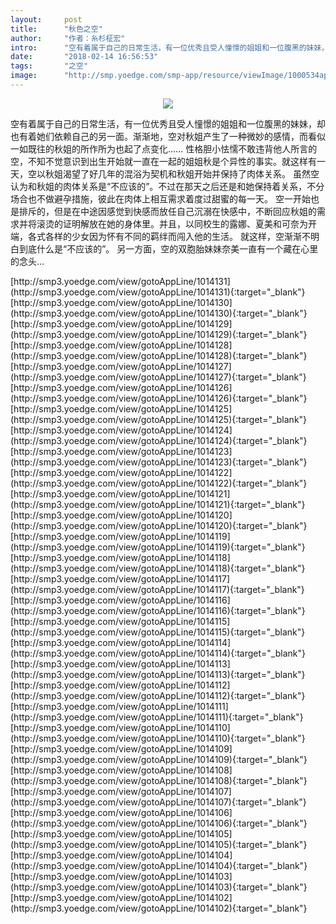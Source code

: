 ```yaml
---
layout:     post
title:      "秋色之空"
author:     "作者：糸杉柾宏"
intro:      "空有着属于自己的日常生活，有一位优秀且受人憧憬的姐姐和一位腹黑的妹妹，却也有着她们依赖自己的另一面。渐渐地，空对秋姐产生了一种微妙的感情，而看似一如既往的秋姐的所作所为也起了点变化…… 性格胆小怯懦不敢违背他人所言的空，不知不觉意识到出生开始就一直在一起的姐姐秋是个异性的事实。就这样有一天，空以秋姐渴望了好几年的混浴为契机和秋姐开始并保持了肉体关系。 虽然空认为和秋姐的肉体关系是“不应该的”。不过在那天之后还是和她保持着关系，不分场合也不做避孕措施，彼此在肉体上相互需求着度过甜蜜的每一天。 空一开始也是排斥的，但是在中途因感觉到快感而放任自己沉溺在快感中，不断回应秋姐的需求并将滚烫的证明解放在她的身体里。并且，以同校生的露娜、夏美和可奈为开端，各式各样的少女因为怀有不同的羁绊而闯入他的生活。 就这样，空渐渐不明白到底什么是“不应该的”。 另一方面，空的双胞胎妹妹奈美一直有一个藏在心里的念头…"
date:       "2018-02-14 16:56:53"
tags:       "之空"
image:      "http://smp.yoedge.com/smp-app/resource/viewImage/1000534appline.png"
---
```

<div style="text-align: center">
<p><img src="http://smp.yoedge.com/smp-app/resource/viewImage/1000534appline.png"/></p>
</div>
<p class="post-meta">
<span>空有着属于自己的日常生活，有一位优秀且受人憧憬的姐姐和一位腹黑的妹妹，却也有着她们依赖自己的另一面。渐渐地，空对秋姐产生了一种微妙的感情，而看似一如既往的秋姐的所作所为也起了点变化…… 性格胆小怯懦不敢违背他人所言的空，不知不觉意识到出生开始就一直在一起的姐姐秋是个异性的事实。就这样有一天，空以秋姐渴望了好几年的混浴为契机和秋姐开始并保持了肉体关系。 虽然空认为和秋姐的肉体关系是“不应该的”。不过在那天之后还是和她保持着关系，不分场合也不做避孕措施，彼此在肉体上相互需求着度过甜蜜的每一天。 空一开始也是排斥的，但是在中途因感觉到快感而放任自己沉溺在快感中，不断回应秋姐的需求并将滚烫的证明解放在她的身体里。并且，以同校生的露娜、夏美和可奈为开端，各式各样的少女因为怀有不同的羁绊而闯入他的生活。 就这样，空渐渐不明白到底什么是“不应该的”。 另一方面，空的双胞胎妹妹奈美一直有一个藏在心里的念头…</span>
</p>
[http://smp3.yoedge.com/view/gotoAppLine/1014131](http://smp3.yoedge.com/view/gotoAppLine/1014131){:target="_blank"}
[http://smp3.yoedge.com/view/gotoAppLine/1014130](http://smp3.yoedge.com/view/gotoAppLine/1014130){:target="_blank"}
[http://smp3.yoedge.com/view/gotoAppLine/1014129](http://smp3.yoedge.com/view/gotoAppLine/1014129){:target="_blank"}
[http://smp3.yoedge.com/view/gotoAppLine/1014128](http://smp3.yoedge.com/view/gotoAppLine/1014128){:target="_blank"}
[http://smp3.yoedge.com/view/gotoAppLine/1014127](http://smp3.yoedge.com/view/gotoAppLine/1014127){:target="_blank"}
[http://smp3.yoedge.com/view/gotoAppLine/1014126](http://smp3.yoedge.com/view/gotoAppLine/1014126){:target="_blank"}
[http://smp3.yoedge.com/view/gotoAppLine/1014125](http://smp3.yoedge.com/view/gotoAppLine/1014125){:target="_blank"}
[http://smp3.yoedge.com/view/gotoAppLine/1014124](http://smp3.yoedge.com/view/gotoAppLine/1014124){:target="_blank"}
[http://smp3.yoedge.com/view/gotoAppLine/1014123](http://smp3.yoedge.com/view/gotoAppLine/1014123){:target="_blank"}
[http://smp3.yoedge.com/view/gotoAppLine/1014122](http://smp3.yoedge.com/view/gotoAppLine/1014122){:target="_blank"}
[http://smp3.yoedge.com/view/gotoAppLine/1014121](http://smp3.yoedge.com/view/gotoAppLine/1014121){:target="_blank"}
[http://smp3.yoedge.com/view/gotoAppLine/1014120](http://smp3.yoedge.com/view/gotoAppLine/1014120){:target="_blank"}
[http://smp3.yoedge.com/view/gotoAppLine/1014119](http://smp3.yoedge.com/view/gotoAppLine/1014119){:target="_blank"}
[http://smp3.yoedge.com/view/gotoAppLine/1014118](http://smp3.yoedge.com/view/gotoAppLine/1014118){:target="_blank"}
[http://smp3.yoedge.com/view/gotoAppLine/1014117](http://smp3.yoedge.com/view/gotoAppLine/1014117){:target="_blank"}
[http://smp3.yoedge.com/view/gotoAppLine/1014116](http://smp3.yoedge.com/view/gotoAppLine/1014116){:target="_blank"}
[http://smp3.yoedge.com/view/gotoAppLine/1014115](http://smp3.yoedge.com/view/gotoAppLine/1014115){:target="_blank"}
[http://smp3.yoedge.com/view/gotoAppLine/1014114](http://smp3.yoedge.com/view/gotoAppLine/1014114){:target="_blank"}
[http://smp3.yoedge.com/view/gotoAppLine/1014113](http://smp3.yoedge.com/view/gotoAppLine/1014113){:target="_blank"}
[http://smp3.yoedge.com/view/gotoAppLine/1014112](http://smp3.yoedge.com/view/gotoAppLine/1014112){:target="_blank"}
[http://smp3.yoedge.com/view/gotoAppLine/1014111](http://smp3.yoedge.com/view/gotoAppLine/1014111){:target="_blank"}
[http://smp3.yoedge.com/view/gotoAppLine/1014110](http://smp3.yoedge.com/view/gotoAppLine/1014110){:target="_blank"}
[http://smp3.yoedge.com/view/gotoAppLine/1014109](http://smp3.yoedge.com/view/gotoAppLine/1014109){:target="_blank"}
[http://smp3.yoedge.com/view/gotoAppLine/1014108](http://smp3.yoedge.com/view/gotoAppLine/1014108){:target="_blank"}
[http://smp3.yoedge.com/view/gotoAppLine/1014107](http://smp3.yoedge.com/view/gotoAppLine/1014107){:target="_blank"}
[http://smp3.yoedge.com/view/gotoAppLine/1014106](http://smp3.yoedge.com/view/gotoAppLine/1014106){:target="_blank"}
[http://smp3.yoedge.com/view/gotoAppLine/1014105](http://smp3.yoedge.com/view/gotoAppLine/1014105){:target="_blank"}
[http://smp3.yoedge.com/view/gotoAppLine/1014104](http://smp3.yoedge.com/view/gotoAppLine/1014104){:target="_blank"}
[http://smp3.yoedge.com/view/gotoAppLine/1014103](http://smp3.yoedge.com/view/gotoAppLine/1014103){:target="_blank"}
[http://smp3.yoedge.com/view/gotoAppLine/1014102](http://smp3.yoedge.com/view/gotoAppLine/1014102){:target="_blank"}


